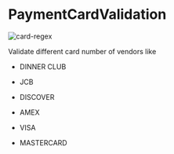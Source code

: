 # PaymentCardValidation


![card-regex](https://user-images.githubusercontent.com/50623160/94372601-b908b600-011c-11eb-85ca-b098471866a2.gif)

Validate different card number of vendors like

- DINNER CLUB 

- JCB 

- DISCOVER 

- AMEX 

- VISA 

- MASTERCARD 
